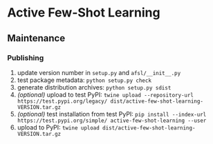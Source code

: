 # Active Few-Shot Learning

## Maintenance

### Publishing

1. update version number in `setup.py` and `afsl/__init__.py`
2. test package metadata: `python setup.py check`
3. generate distribution archives: `python setup.py sdist`
4. *(optional)* upload to test PyPI: `twine upload --repository-url https://test.pypi.org/legacy/ dist/active-few-shot-learning-VERSION.tar.gz`
5. *(optional)* test installation from test PyPI: `pip install --index-url https://test.pypi.org/simple/ active-few-shot-learning --user`
6. upload to PyPI: `twine upload dist/active-few-shot-learning-VERSION.tar.gz`

